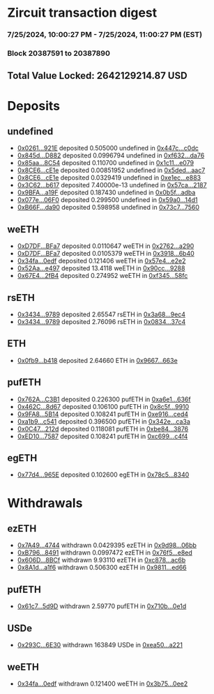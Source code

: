 # Zircuit transaction digest
### 7/25/2024, 10:00:27 PM - 7/25/2024, 11:00:27 PM (EST)
### Block 20387591 to 20387890

## Total Value Locked: 2642129214.87 USD

# Deposits
## undefined
- [0x0261...921E](https://etherscan.io/address/0x02611Be1cd9b35268D116325a3012863340e921E) deposited 0.505000 undefined in [0x447c...c0dc](https://etherscan.io/tx/0x02611Be1cd9b35268D116325a3012863340e921E)
- [0x845d...D882](https://etherscan.io/address/0x845dA3DF35ca17F2ae0b272C56a989E62E71D882) deposited 0.0996794 undefined in [0xf632...da76](https://etherscan.io/tx/0x845dA3DF35ca17F2ae0b272C56a989E62E71D882)
- [0x85aa...8C54](https://etherscan.io/address/0x85aa9b9a1346b398C8827c605cF4b12DdA658C54) deposited 0.110700 undefined in [0x1c11...e079](https://etherscan.io/tx/0x85aa9b9a1346b398C8827c605cF4b12DdA658C54)
- [0x8CE6...cE1e](https://etherscan.io/address/0x8CE6C312546A7773f94125dCdDC05E4eD630cE1e) deposited 0.00851952 undefined in [0x5ded...aac7](https://etherscan.io/tx/0x8CE6C312546A7773f94125dCdDC05E4eD630cE1e)
- [0x8CE6...cE1e](https://etherscan.io/address/0x8CE6C312546A7773f94125dCdDC05E4eD630cE1e) deposited 0.0329419 undefined in [0xe1ec...e883](https://etherscan.io/tx/0x8CE6C312546A7773f94125dCdDC05E4eD630cE1e)
- [0x3C62...b617](https://etherscan.io/address/0x3C6282aE5cB1D0FAB3e51F76c7bEea219F67b617) deposited 7.40000e-13 undefined in [0x57ca...2187](https://etherscan.io/tx/0x3C6282aE5cB1D0FAB3e51F76c7bEea219F67b617)
- [0x9BFA...a19F](https://etherscan.io/address/0x9BFAE6861F9C744c6161C31432821af8ef42a19F) deposited 0.187430 undefined in [0x0b5f...adba](https://etherscan.io/tx/0x9BFAE6861F9C744c6161C31432821af8ef42a19F)
- [0x077e...06F0](https://etherscan.io/address/0x077e26e7d3b9B3F0BB92a6B7D2db3CB37D7006F0) deposited 0.299500 undefined in [0x59a0...14d1](https://etherscan.io/tx/0x077e26e7d3b9B3F0BB92a6B7D2db3CB37D7006F0)
- [0xB66F...da90](https://etherscan.io/address/0xB66F9120788349A23c7b714388183257a574da90) deposited 0.598958 undefined in [0x73c7...7560](https://etherscan.io/tx/0xB66F9120788349A23c7b714388183257a574da90)
## weETH
- [0xD7DF...BFa7](https://etherscan.io/address/0xD7DF7E085214743530afF339aFC420c7c720BFa7) deposited 0.0110647 weETH in [0x2762...a290](https://etherscan.io/tx/0xD7DF7E085214743530afF339aFC420c7c720BFa7)
- [0xD7DF...BFa7](https://etherscan.io/address/0xD7DF7E085214743530afF339aFC420c7c720BFa7) deposited 0.0105379 weETH in [0x3918...6b40](https://etherscan.io/tx/0xD7DF7E085214743530afF339aFC420c7c720BFa7)
- [0x34fa...0edf](https://etherscan.io/address/0x34faf68Fd0cdA9ddE410E624AA53788af0630edf) deposited 0.121406 weETH in [0x57e4...e2e2](https://etherscan.io/tx/0x34faf68Fd0cdA9ddE410E624AA53788af0630edf)
- [0x52Aa...e497](https://etherscan.io/address/0x52Aa899454998Be5b000Ad077a46Bbe360F4e497) deposited 13.4118 weETH in [0x90cc...9288](https://etherscan.io/tx/0x52Aa899454998Be5b000Ad077a46Bbe360F4e497)
- [0x67E4...2fB4](https://etherscan.io/address/0x67E4F291E89420C0FE611863bb9139E7dce82fB4) deposited 0.274952 weETH in [0xf345...58fc](https://etherscan.io/tx/0x67E4F291E89420C0FE611863bb9139E7dce82fB4)
## rsETH
- [0x3434...9789](https://etherscan.io/address/0x34349c5569e7B846c3558961552D2202760A9789) deposited 2.65547 rsETH in [0x3a68...9ec4](https://etherscan.io/tx/0x34349c5569e7B846c3558961552D2202760A9789)
- [0x3434...9789](https://etherscan.io/address/0x34349c5569e7B846c3558961552D2202760A9789) deposited 2.76096 rsETH in [0x0834...37c4](https://etherscan.io/tx/0x34349c5569e7B846c3558961552D2202760A9789)
## ETH
- [0x0fb9...b418](https://etherscan.io/address/0x0fb90028080Cc7340e2Bee48A4E60d62E4B0b418) deposited 2.64660 ETH in [0x9667...663e](https://etherscan.io/tx/0x0fb90028080Cc7340e2Bee48A4E60d62E4B0b418)
## pufETH
- [0x762A...C3B1](https://etherscan.io/address/0x762AE030A0d01196f40B42e8F7Aea7D94876C3B1) deposited 0.226300 pufETH in [0xa6e1...636f](https://etherscan.io/tx/0x762AE030A0d01196f40B42e8F7Aea7D94876C3B1)
- [0x462C...8d67](https://etherscan.io/address/0x462C2b506607c04D7B8aBaD9cD4b2732E4d38d67) deposited 0.106100 pufETH in [0x8c5f...9910](https://etherscan.io/tx/0x462C2b506607c04D7B8aBaD9cD4b2732E4d38d67)
- [0x9FA8...5B14](https://etherscan.io/address/0x9FA8f77232FCfFF49217EbC807fBA71696A45B14) deposited 0.108241 pufETH in [0xe916...ced4](https://etherscan.io/tx/0x9FA8f77232FCfFF49217EbC807fBA71696A45B14)
- [0xa1b9...c541](https://etherscan.io/address/0xa1b96c524d73e63F7b1ff9e1137B2bEc2562c541) deposited 0.396500 pufETH in [0x342e...ca3a](https://etherscan.io/tx/0xa1b96c524d73e63F7b1ff9e1137B2bEc2562c541)
- [0x0C47...212d](https://etherscan.io/address/0x0C471d403CEF98D65C9C1114272845BE607D212d) deposited 0.118081 pufETH in [0xbe84...3876](https://etherscan.io/tx/0x0C471d403CEF98D65C9C1114272845BE607D212d)
- [0xED10...7587](https://etherscan.io/address/0xED10Cd769De4c050710DD973078200F8Ea597587) deposited 0.108241 pufETH in [0xc699...c4f4](https://etherscan.io/tx/0xED10Cd769De4c050710DD973078200F8Ea597587)
## egETH
- [0x77d4...965E](https://etherscan.io/address/0x77d4e5597e764b04b945d3343492A902eceF965E) deposited 0.102600 egETH in [0x78c5...8340](https://etherscan.io/tx/0x77d4e5597e764b04b945d3343492A902eceF965E)
# Withdrawals
## ezETH
- [0x7A49...4744](https://etherscan.io/address/0x7A493Be5c2ce014cD049Bf178a1ac0Db1B434744) withdrawn 0.0429395 ezETH in [0x9d98...06bb](https://etherscan.io/tx/0x7A493Be5c2ce014cD049Bf178a1ac0Db1B434744)
- [0xB796...8491](https://etherscan.io/address/0xB796A45410F441A32FB09A89f886f8fb082f8491) withdrawn 0.0997472 ezETH in [0x76f5...e8ed](https://etherscan.io/tx/0xB796A45410F441A32FB09A89f886f8fb082f8491)
- [0x606D...8BCf](https://etherscan.io/address/0x606D65CFC0631a637827afBd2fD90B80F2a58BCf) withdrawn 9.93110 ezETH in [0xc878...ac6b](https://etherscan.io/tx/0x606D65CFC0631a637827afBd2fD90B80F2a58BCf)
- [0x8A1d...a1f6](https://etherscan.io/address/0x8A1d4B820FaA58c8e7816c8A7FA7797B7b5da1f6) withdrawn 0.506300 ezETH in [0x9811...ed66](https://etherscan.io/tx/0x8A1d4B820FaA58c8e7816c8A7FA7797B7b5da1f6)
## pufETH
- [0x61c7...5d9D](https://etherscan.io/address/0x61c7adA55d8b293ccfa4e7AcBf75A00709fa5d9D) withdrawn 2.59770 pufETH in [0x710b...0e1d](https://etherscan.io/tx/0x61c7adA55d8b293ccfa4e7AcBf75A00709fa5d9D)
## USDe
- [0x293C...6E30](https://etherscan.io/address/0x293C6937D8D82e05B01335F7B33FBA0c8e256E30) withdrawn 163849 USDe in [0xea50...a221](https://etherscan.io/tx/0x293C6937D8D82e05B01335F7B33FBA0c8e256E30)
## weETH
- [0x34fa...0edf](https://etherscan.io/address/0x34faf68Fd0cdA9ddE410E624AA53788af0630edf) withdrawn 0.121400 weETH in [0x3b75...0ee2](https://etherscan.io/tx/0x34faf68Fd0cdA9ddE410E624AA53788af0630edf)
